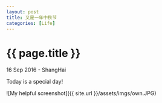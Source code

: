 ```yaml
---
layout: post
title: 又是一年中秋节
categories: [Life]
---
```


{{ page.title }}
================

<p class="meta">16 Sep 2016 - ShangHai</p>

Today is a special day!

![My helpful screenshot]({{ site.url }}/assets/imgs/own.JPG)
